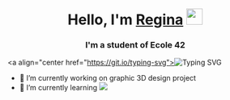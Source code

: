 <h1 align="center">Hello, I'm <a href="https://t.me/le_tum" target="_blank">Regina</a> 
<img src="https://github.com/blackcater/blackcater/gifs_and_icons/hi.gif" height="32"/></h1>
<h3 align="center"> I'm a student of Ecole 42</h3>

<a align="center href="https://git.io/typing-svg"><img src="https://readme-typing-svg.herokuapp.com?font=Michroma&size=15&pause=1000&color=F7F7F7&center=true&width=435&lines=I'm+a+student+of+Ecole+42+programming+school" alt="Typing SVG" /></a>



<!-- **refrain42/refrain42** is a ✨ _special_ ✨ repository because its `README.md` (this file) appears on your GitHub profile. -->

<!-- Here are some ideas to get you started: -->

- 🧐 I’m currently working on  graphic 3D design project
- 📝 I’m currently learning <img src="https://github.com/blackcater/blackcater/gifs_and_icons/C++.svgf">
<!-- - 👯 I’m looking to collaborate on ...
- 🤔 I’m looking for help with ...
- 💬 Ask me about ...
- 📫 How to reach me: ...
- 😄 Pronouns: ...
- ⚡ Fun fact: ... -->

